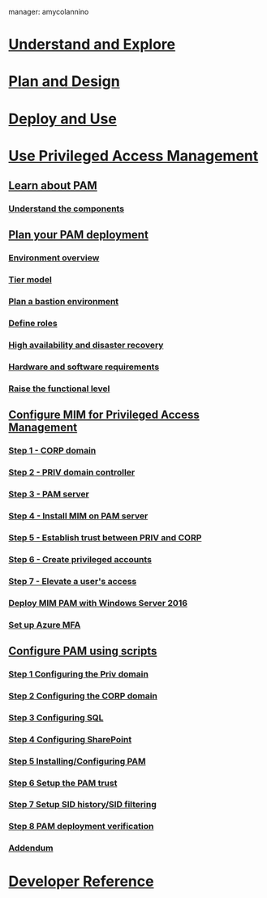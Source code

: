 manager: amycolannino
# [Understand and Explore](/microsoft-identity-manager/understand-explore/microsoft-identity-manager-2016)
# [Plan and Design](/microsoft-identity-manager/plan-design/microsoft-identity-manager-2016-supported-platforms)
# [Deploy and Use](/microsoft-identity-manager/deploy-use/microsoft-identity-manager-deploy)
# [Use Privileged Access Management](privileged-identity-management-for-active-directory-domain-services.md)
## [Learn about PAM](privileged-identity-management-for-active-directory-domain-services.md)
### [Understand the components](principles-of-operation.md)
## [Plan your PAM deployment](environment-overview.md)
### [Environment overview](environment-overview.md)
### [Tier model](tier-model-for-partitioning-administrative-privileges.md)
### [Plan a bastion environment](planning-bastion-environment.md)
### [Define roles](defining-roles-for-pam.md)
### [High availability and disaster recovery](high-availability-disaster-recovery-considerations-bastion-environment.md)
### [Hardware and software requirements](hardware-software-requirements.md)
### [Raise the functional level](raise-bastion-functional-level.md)
## [Configure MIM for Privileged Access Management](configuring-mim-environment-for-pam.md)
### [Step 1 - CORP domain](step-1-prepare-corp-domain.md)
### [Step 2 - PRIV domain controller](step-2-prepare-priv-domain-controller.md)
### [Step 3 - PAM server](step-3-prepare-pam-server.md)
### [Step 4 - Install MIM on PAM server](step-4-install-mim-components-on-pam-server.md)
### [Step 5 - Establish trust between PRIV and CORP](step-5-establish-trust-between-priv-corp-forests.md)
### [Step 6 - Create privileged accounts](step-6-transition-group-to-pam.md)
### [Step 7 - Elevate a user's access](step-7-elevate-user-access.md)
### [Deploy MIM PAM with Windows Server 2016](deploy-pam-with-windows-server-2016.md)
### [Set up Azure MFA](use-azure-mfa-for-activation.md)
## [Configure PAM using scripts](sp1-pam-configure-using-scripts.md)
### [Step 1 Configuring the Priv domain](sp1-step1-configuring-priv-domain.md)
### [Step 2 Configuring the CORP domain](sp1-step2-configuring-corp-domain.md)
### [Step 3 Configuring SQL](sp1-step3-installing-configuring-sql.md)
### [Step 4 Configuring SharePoint](sp1-step4-configuring-sharepoint.md)
### [Step 5 Installing/Configuring PAM](sp1-step5-configuring-pam.md)
### [Step 6 Setup the PAM trust](sp1-step6-setup-pam-trust.md)
### [Step 7 Setup SID history/SID filtering](sp1-step7-setup-sidhistory-sidfiltering.md)
### [Step 8 PAM deployment verification](sp1-step8-pam-deployment-verification.md)
### [Addendum](sp1-pam-deployment-addendum.md)
# [Developer Reference](/microsoft-identity-manager/reference/microsoft-identity-manager-2016-developer-reference)

